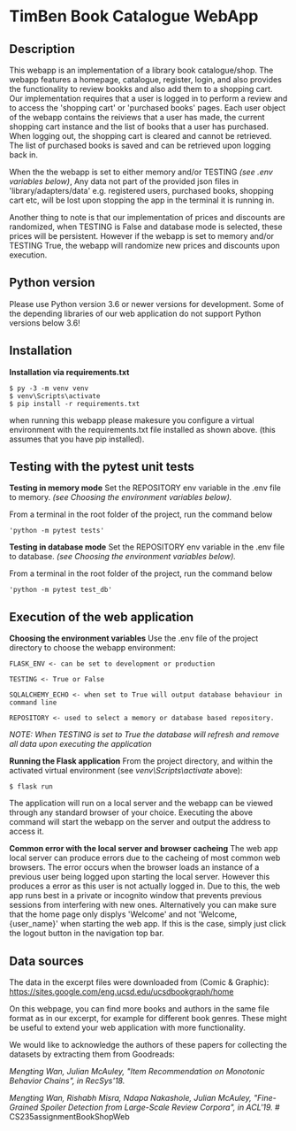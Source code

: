 # TimBen Book Catalogue WebApp

## Description
This webapp is an implementation of a library book catalogue/shop. The webapp features a homepage, catalogue, register, login, and also provides the functionality to review bookks and also add them to a shopping cart. Our implementation requires that a user is logged in to perform a review and to access the 'shopping cart' or 'purchased books' pages. Each user object of the webapp contains the reiviews that a user has made, the current shopping cart instance and the list of books that a user has purchased. When logging out, the shopping cart is cleared and cannot be retrieved. The list of purchased books is saved and can be retrieved upon logging back in.

When the the webapp is set to either memory and/or TESTING *(see .env variables below)*, Any data not part of the provided json files in 'library/adapters/data' e.g. registered users, purchased books, shopping cart etc, will be lost upon stopping the app in the terminal it is running in. 

Another thing to note is that our implementation of prices and discounts are randomized, when TESTING is False and database mode is selected, these prices will be persistent. However if the webapp is set to memory and/or TESTING True, the webapp will randomize new prices and discounts upon execution.


## Python version
Please use Python version 3.6 or newer versions for development. Some of the depending libraries of our web application do not support Python versions below 3.6!


## Installation

**Installation via requirements.txt**
```shell
$ py -3 -m venv venv
$ venv\Scripts\activate
$ pip install -r requirements.txt
```
when running this webapp please makesure you configure a virtual environment with the requirements.txt file installed as shown above. (this assumes that you have pip installed).

## Testing with the pytest unit tests

**Testing in memory mode**
Set the REPOSITORY env variable in the .env file to memory. *(see Choosing the environment variables below).*

From a terminal in the root folder of the project, run the command below
```
'python -m pytest tests'
``` 

**Testing in database mode**
Set the REPOSITORY env variable in the .env file to database. *(see Choosing the environment variables below).*

From a terminal in the root folder of the project, run the command below
```
'python -m pytest test_db'
``` 

## Execution of the web application

**Choosing the environment variables**
Use the .env file of the project directory to choose the webapp environment:

```
FLASK_ENV <- can be set to development or production

TESTING <- True or False

SQLALCHEMY_ECHO <- when set to True will output database behaviour in command line

REPOSITORY <- used to select a memory or database based repository.
```
*NOTE: When TESTING is set to True the database will refresh and remove all data upon executing the application*

**Running the Flask application**
From the project directory, and within the activated virtual environment (see *venv\Scripts\activate* above):

````shell
$ flask run
```` 
The application will run on a local server and the webapp can be viewed through any standard browser of your choice. Executing the above command will start the webapp on the server and output the address to access it.

**Common error with the local server and browser cacheing**
The web app local server can produce errors due to the cacheing of most common web browsers. The error occurs when the browser loads an instance of a previous user being logged upon starting the local server. However this produces a error as this user is not actually logged in. Due to this, the web app runs best in a private or incognito window that prevents previous sessions from interfering with new ones. Alternatively you can make sure that the home page only displys 'Welcome' and not 'Welcome, {user_name}' when starting the web app. If this is the case, simply just click the logout button in the navigation top bar.

## Data sources 
The data in the excerpt files were downloaded from (Comic & Graphic):
https://sites.google.com/eng.ucsd.edu/ucsdbookgraph/home

On this webpage, you can find more books and authors in the same file format as in our excerpt, for example for different book genres. 
These might be useful to extend your web application with more functionality.

We would like to acknowledge the authors of these papers for collecting the datasets by extracting them from Goodreads:

*Mengting Wan, Julian McAuley, "Item Recommendation on Monotonic Behavior Chains", in RecSys'18.*

*Mengting Wan, Rishabh Misra, Ndapa Nakashole, Julian McAuley, "Fine-Grained Spoiler Detection from Large-Scale Review Corpora", in ACL'19.*
#   C S 2 3 5 a s s i g n m e n t B o o k S h o p W e b 
 
 

